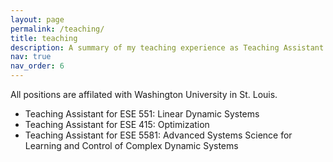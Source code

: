 ```yaml
---
layout: page
permalink: /teaching/
title: teaching
description: A summary of my teaching experience as Teaching Assistant.
nav: true
nav_order: 6
---
```


All positions are affilated with Washington University in St. Louis.

- Teaching Assistant for ESE 551: Linear Dynamic Systems 
- Teaching Assistant for ESE 415: Optimization
- Teaching Assistant for ESE 5581: Advanced Systems Science for Learning and Control of Complex Dynamic Systems

